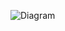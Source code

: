 ![Diagram](https://www.planttext.com/api/plantuml/png/V99D2i8m48NtESNWlbSGVxeH54JTYOinZX9DapADGX5Fvi8ZUGLR5RLnTFlovdsPbrpFbquHaCC-iqhbg7Uu8MZrhI4NO8WbSGkE2c0-Cnbfv1KCN21UewP5BO-np6fhKvrGxZaOj_dKJn-0RfvRep4OxsJAcBscegWY6fX8VdEcn0SJKr8C25rTJpGeLHfxQo7jnTkmtv8EqK4SkSI2vBpdOIDhXAwQlDy-xTt3f2uXITe_rXSwVhYbKiJg7tQXB2KIN-b2IHBqh_-R-i-kP3qQUTKiFzZJBVUlEkHMzM-_0G00__y30000)
